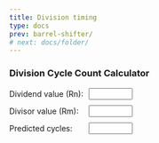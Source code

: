 ```yaml
---
title: Division timing
type: docs
prev: barrel-shifter/
# next: docs/folder/
---
```


<style>
/* Chrome, Safari, Edge, Opera */
input::-webkit-outer-spin-button,
input::-webkit-inner-spin-button {
  -webkit-appearance: none;
  margin: 0;
}

/* Firefox */
input[type=number] {
  -moz-appearance: textfield;
}
</style>



### Division Cycle Count Calculator



<div style="display: grid; grid-template-columns: auto auto; gap: 10px; align-items: center; max-width: 300px;">
  <label for="numberInput">Dividend value (Rn):</label>
  <input type="number" id="numberInput" step="1" value="" style="width: 50%;" oninput="divCycles()">
  <label for="numberInput2">Divisor value (Rm):</label>
  <input type="number" id="numberInput2" step="1" value="" style="width: 50%;" oninput="divCycles()">
  <!-- <button style="grid-column: span 2; justify-self: left;" onclick="divCycles()">[ CALCULATE ]</button> -->
  <label for="result">Predicted cycles:</label>
  <input type="text" id="result" readonly  style="width: 50%;">
</div>

<script>
    function divCycles() {
        let number = Math.abs(parseInt(document.getElementById("numberInput").value));
        let number2 = Math.abs(parseInt(document.getElementById("numberInput2").value));

        if ( document.getElementById("numberInput").value === "" || document.getElementById("numberInput2").value === "" ) {
            document.getElementById("result").value = '';
            return;
        }
        if (isNaN(number) || number < 0 || number.toString(2).length > 32) {
            document.getElementById("result").value = 'Invalid';
            return;
        }

        if (isNaN(number2) || number2 < 0 || number2.toString(2).length > 32) {
            document.getElementById("result").value = 'Invalid';
            return;
        }

        const bits1 = number.toString(2).length;
        const bits2 = number2.toString(2).length;
        var res = 0;

        if (number === 0 || number2 === 0) {
            res = 2;
        } else if (bits1 < bits2){
            res = 3;
        } else {
            res = 5 + Math.floor((bits1 - bits2)/4)
        }

        
        document.getElementById("result").value = res;
    }
</script>